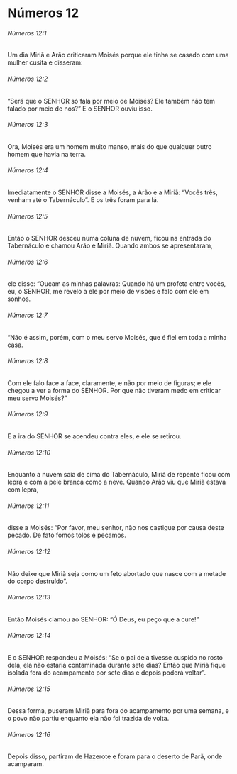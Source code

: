 # Números 12

###### Números 12:1

Um dia Miriã e Arão criticaram Moisés porque ele tinha se casado com uma mulher cusita e disseram:

###### Números 12:2

“Será que o SENHOR só fala por meio de Moisés? Ele também não tem falado por meio de nós?” E o SENHOR ouviu isso.

###### Números 12:3

Ora, Moisés era um homem muito manso, mais do que qualquer outro homem que havia na terra.

###### Números 12:4

Imediatamente o SENHOR disse a Moisés, a Arão e a Miriã: “Vocês três, venham até o Tabernáculo”. E os três foram para lá.

###### Números 12:5

Então o SENHOR desceu numa coluna de nuvem, ficou na entrada do Tabernáculo e chamou Arão e Miriã. Quando ambos se apresentaram,

###### Números 12:6

ele disse: “Ouçam as minhas palavras: Quando há um profeta entre vocês, eu, o SENHOR, me revelo a ele por meio de visões e falo com ele em sonhos.

###### Números 12:7

“Não é assim, porém, com o meu servo Moisés, que é fiel em toda a minha casa.

###### Números 12:8

Com ele falo face a face, claramente, e não por meio de figuras; e ele chegou a ver a forma do SENHOR. Por que não tiveram medo em criticar meu servo Moisés?”

###### Números 12:9

E a ira do SENHOR se acendeu contra eles, e ele se retirou.

###### Números 12:10

Enquanto a nuvem saía de cima do Tabernáculo, Miriã de repente ficou com lepra e com a pele branca como a neve. Quando Arão viu que Miriã estava com lepra,

###### Números 12:11

disse a Moisés: “Por favor, meu senhor, não nos castigue por causa deste pecado. De fato fomos tolos e pecamos.

###### Números 12:12

Não deixe que Miriã seja como um feto abortado que nasce com a metade do corpo destruído”.

###### Números 12:13

Então Moisés clamou ao SENHOR: “Ó Deus, eu peço que a cure!”

###### Números 12:14

E o SENHOR respondeu a Moisés: “Se o pai dela tivesse cuspido no rosto dela, ela não estaria contaminada durante sete dias? Então que Miriã fique isolada fora do acampamento por sete dias e depois poderá voltar”.

###### Números 12:15

Dessa forma, puseram Miriã para fora do acampamento por uma semana, e o povo não partiu enquanto ela não foi trazida de volta.

###### Números 12:16

Depois disso, partiram de Hazerote e foram para o deserto de Parã, onde acamparam.

